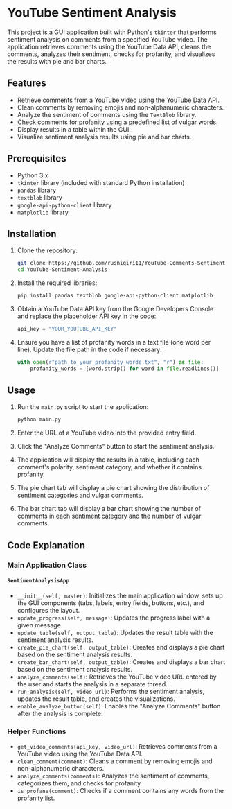 # YouTube Sentiment Analysis

This project is a GUI application built with Python's `tkinter` that performs sentiment analysis on comments from a specified YouTube video. The application retrieves comments using the YouTube Data API, cleans the comments, analyzes their sentiment, checks for profanity, and visualizes the results with pie and bar charts.

## Features

- Retrieve comments from a YouTube video using the YouTube Data API.
- Clean comments by removing emojis and non-alphanumeric characters.
- Analyze the sentiment of comments using the `TextBlob` library.
- Check comments for profanity using a predefined list of vulgar words.
- Display results in a table within the GUI.
- Visualize sentiment analysis results using pie and bar charts.

## Prerequisites

- Python 3.x
- `tkinter` library (included with standard Python installation)
- `pandas` library
- `textblob` library
- `google-api-python-client` library
- `matplotlib` library

## Installation

1. Clone the repository:
    ```sh
    git clone https://github.com/rushigiri11/YouTube-Comments-Sentiment-Analysis.git
    cd YouTube-Sentiment-Analysis
    ```

2. Install the required libraries:
    ```sh
    pip install pandas textblob google-api-python-client matplotlib
    ```

3. Obtain a YouTube Data API key from the Google Developers Console and replace the placeholder API key in the code:
    ```python
    api_key = "YOUR_YOUTUBE_API_KEY"
    ```

4. Ensure you have a list of profanity words in a text file (one word per line). Update the file path in the code if necessary:
    ```python
    with open(r"path_to_your_profanity_words.txt", "r") as file:
        profanity_words = [word.strip() for word in file.readlines()]
    ```

## Usage

1. Run the `main.py` script to start the application:
    ```sh
    python main.py
    ```

2. Enter the URL of a YouTube video into the provided entry field.

3. Click the "Analyze Comments" button to start the sentiment analysis.

4. The application will display the results in a table, including each comment's polarity, sentiment category, and whether it contains profanity.

5. The pie chart tab will display a pie chart showing the distribution of sentiment categories and vulgar comments.

6. The bar chart tab will display a bar chart showing the number of comments in each sentiment category and the number of vulgar comments.

## Code Explanation

### Main Application Class

#### `SentimentAnalysisApp`

- `__init__(self, master)`: Initializes the main application window, sets up the GUI components (tabs, labels, entry fields, buttons, etc.), and configures the layout.
- `update_progress(self, message)`: Updates the progress label with a given message.
- `update_table(self, output_table)`: Updates the result table with the sentiment analysis results.
- `create_pie_chart(self, output_table)`: Creates and displays a pie chart based on the sentiment analysis results.
- `create_bar_chart(self, output_table)`: Creates and displays a bar chart based on the sentiment analysis results.
- `analyze_comments(self)`: Retrieves the YouTube video URL entered by the user and starts the analysis in a separate thread.
- `run_analysis(self, video_url)`: Performs the sentiment analysis, updates the result table, and creates the visualizations.
- `enable_analyze_button(self)`: Enables the "Analyze Comments" button after the analysis is complete.

### Helper Functions

- `get_video_comments(api_key, video_url)`: Retrieves comments from a YouTube video using the YouTube Data API.
- `clean_comment(comment)`: Cleans a comment by removing emojis and non-alphanumeric characters.
- `analyze_comments(comments)`: Analyzes the sentiment of comments, categorizes them, and checks for profanity.
- `is_profane(comment)`: Checks if a comment contains any words from the profanity list.


